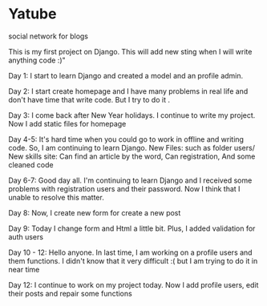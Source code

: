 # Yatube
social network for blogs

This is my first project on Django.
This will add new sting when I will write anything code :)"

Day 1: I start to learn Django and created a model and an profile 
admin.

Day 2: I start create homepage and I have many problems in real 
life and don't have time that write code. But I try to do it .

Day 3: I come back after New Year holidays. I continue to write
my project. Now I add static files for homepage

Day 4-5: It's hard time when you could go to work in offline
and writing code. So, I am continuing to learn Django.
    New Files: 
        such as folder users/ 
    New skills site: 
        Can find an article by the word,
        Can registration,
        And some cleaned code
        
Day 6-7: Good day all. I'm continuing to learn Django and 
I received some problems with registration users and 
their password.
Now I think that I unable to resolve this matter.

Day 8: Now, I create new form for create a new post

Day 9: Today I change form and Html a little bit. Plus,
I added validation for auth users

Day 10 - 12: Hello anyone. In last time, I am working on
a profile users and them functions. I didn't know that 
it very difficult :( but I am trying to do it in near time 

Day 12: I continue to work on my project today. Now I add
profile users, edit their posts and repair some functions
        